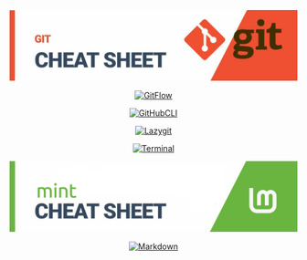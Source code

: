 
<div align="center">

[![Git](/git/git-pics/git.png)](/git/git.md)

[![GitFlow](png)](/git/gitflow.md)

[![GitHubCLI](png)](/git/github-cli.md)

[![Lazygit](png)](/git/lazygit.md)

[![Terminal](png)](/terminal/terminal.md)

[![link shortcut](/shortcut-sys/shortcut-sys-pics/mint.png)](/shortcut-sys/shortcut.md)

[![Markdown](png)](/markdown/markdown.md)

</div>